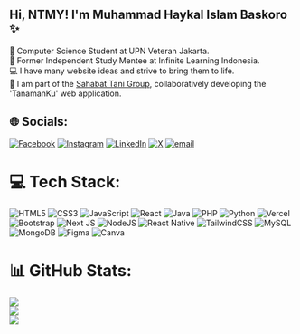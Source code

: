 ## Hi, NTMY! I'm Muhammad Haykal Islam Baskoro ✨

🧠 Computer Science Student at UPN Veteran Jakarta.<br/>
🚀 Former Independent Study Mentee at Infinite Learning Indonesia.<br/>
💻 I have many website ideas and strive to bring them to life.<br/>
🌱 I am part of the [Sahabat Tani Group](https://www.linkedin.com/company/104855742/admin/dashboard/), collaboratively developing the 'TanamanKu' web application.<br/>



## 🌐 Socials:
[![Facebook](https://img.shields.io/badge/Facebook-%231877F2.svg?logo=Facebook&logoColor=white)](https://facebook.com/Hhayykkall) [![Instagram](https://img.shields.io/badge/Instagram-%23E4405F.svg?logo=Instagram&logoColor=white)](https://instagram.com/hhayykkall) [![LinkedIn](https://img.shields.io/badge/LinkedIn-%230077B5.svg?logo=linkedin&logoColor=white)](https://linkedin.com/in/haykalbaskoro) [![X](https://img.shields.io/badge/X-black.svg?logo=X&logoColor=white)](https://x.com/HaykalIslam_) [![email](https://img.shields.io/badge/Email-D14836?logo=gmail&logoColor=white)](mailto:haykal.islam.b@gmail.com) 

# 💻 Tech Stack:
![HTML5](https://img.shields.io/badge/html5-%23E34F26.svg?style=for-the-badge&logo=html5&logoColor=white) ![CSS3](https://img.shields.io/badge/css3-%231572B6.svg?style=for-the-badge&logo=css3&logoColor=white) ![JavaScript](https://img.shields.io/badge/javascript-%23323330.svg?style=for-the-badge&logo=javascript&logoColor=%23F7DF1E) ![React](https://img.shields.io/badge/react-%2320232a.svg?style=for-the-badge&logo=react&logoColor=%2361DAFB) ![Java](https://img.shields.io/badge/java-%23ED8B00.svg?style=for-the-badge&logo=openjdk&logoColor=white) ![PHP](https://img.shields.io/badge/php-%23777BB4.svg?style=for-the-badge&logo=php&logoColor=white) ![Python](https://img.shields.io/badge/python-3670A0?style=for-the-badge&logo=python&logoColor=ffdd54) ![Vercel](https://img.shields.io/badge/vercel-%23000000.svg?style=for-the-badge&logo=vercel&logoColor=white) ![Bootstrap](https://img.shields.io/badge/bootstrap-%238511FA.svg?style=for-the-badge&logo=bootstrap&logoColor=white) ![Next JS](https://img.shields.io/badge/Next-black?style=for-the-badge&logo=next.js&logoColor=white) ![NodeJS](https://img.shields.io/badge/node.js-6DA55F?style=for-the-badge&logo=node.js&logoColor=white) ![React Native](https://img.shields.io/badge/react_native-%2320232a.svg?style=for-the-badge&logo=react&logoColor=%2361DAFB) ![TailwindCSS](https://img.shields.io/badge/tailwindcss-%2338B2AC.svg?style=for-the-badge&logo=tailwind-css&logoColor=white) ![MySQL](https://img.shields.io/badge/mysql-4479A1.svg?style=for-the-badge&logo=mysql&logoColor=white) ![MongoDB](https://img.shields.io/badge/MongoDB-%234ea94b.svg?style=for-the-badge&logo=mongodb&logoColor=white) ![Figma](https://img.shields.io/badge/figma-%23F24E1E.svg?style=for-the-badge&logo=figma&logoColor=white) ![Canva](https://img.shields.io/badge/Canva-%2300C4CC.svg?style=for-the-badge&logo=Canva&logoColor=white)
# 📊 GitHub Stats:
![](https://github-readme-stats.vercel.app/api?username=Ekahh&theme=radical&hide_border=false&include_all_commits=true&count_private=true)<br/>
![](https://nirzak-streak-stats.vercel.app/?user=Ekahh&theme=radical&hide_border=false)<br/>
![](https://github-readme-stats.vercel.app/api/top-langs/?username=Ekahh&theme=radical&hide_border=false&include_all_commits=true&count_private=true&layout=compact)
